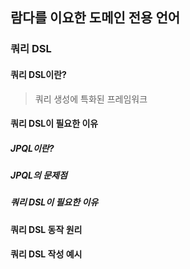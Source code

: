 ## 람다를 이요한 도메인 전용 언어

### 쿼리 DSL
#### 쿼리 DSL이란?
> 쿼리 생성에 특화된 프레임워크 <br>

#### 쿼리 DSL이 필요한 이유
##### JPQL이란?
##### JPQL의 문제점
##### 쿼리 DSL이 필요한 이유

#### 쿼리 DSL 동작 원리

#### 쿼리 DSL 작성 예시
